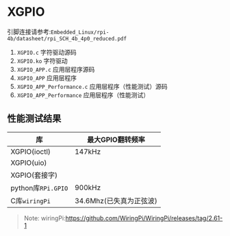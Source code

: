 <!--
 * @Author: Chengsen Dong 1034029664@qq.com
 * @Date: 2023-01-06 20:29:54
 * @LastEditors: Chengsen Dong 1034029664@qq.com
 * @LastEditTime: 2023-01-07 12:32:47
 * @FilePath: /Embedded_Linux/rpi-4b/driver/01_XGPIO/README.md
 * @Description: 这是默认设置,请设置`customMade`, 打开koroFileHeader查看配置 进行设置: https://github.com/OBKoro1/koro1FileHeader/wiki/%E9%85%8D%E7%BD%AE
-->
# XGPIO

引脚连接请参考:`Embedded_Linux/rpi-4b/datasheet/rpi_SCH_4b_4p0_reduced.pdf`


1. `XGPIO.c` 字符驱动源码
2. `XGPIO.ko` 字符驱动
3. `XGPIO_APP.c` 应用层程序源码
4. `XGPIO_APP` 应用层程序
5. `XGPIO_APP_Performance.c` 应用层程序（性能测试）源码
6. `XGPIO_APP_Performance` 应用层程序（性能测试）

## 性能测试结果

|  库  | 最大GPIO翻转频率  |
|  ----  | ----  |
| XGPIO(ioctl)  | 147kHz |
| XGPIO(uio)  |  |
| XGPIO(套接字)  |  |
| python库`RPi.GPIO` | 900kHz |
| C库`wiringPi` | 34.6Mhz(已失真为正弦波) |


> Note: wiringPi:https://github.com/WiringPi/WiringPi/releases/tag/2.61-1

